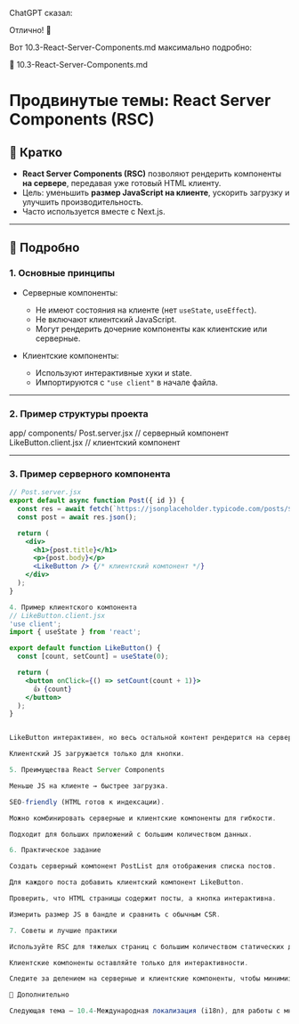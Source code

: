 ChatGPT сказал:

Отлично! 🚀

Вот 10.3-React-Server-Components.md максимально подробно:

📄 10.3-React-Server-Components.md
# Продвинутые темы: React Server Components (RSC)

## 🔹 Кратко
- **React Server Components (RSC)** позволяют рендерить компоненты **на сервере**, передавая уже готовый HTML клиенту.  
- Цель: уменьшить **размер JavaScript на клиенте**, ускорить загрузку и улучшить производительность.  
- Часто используется вместе с Next.js.

---

## 🔹 Подробно

### 1. Основные принципы
- Серверные компоненты:
  - Не имеют состояния на клиенте (нет `useState`, `useEffect`).  
  - Не включают клиентский JavaScript.  
  - Могут рендерить дочерние компоненты как клиентские или серверные.  

- Клиентские компоненты:
  - Используют интерактивные хуки и state.  
  - Импортируются с `"use client"` в начале файла.

---

### 2. Пример структуры проекта


app/
components/
Post.server.jsx // серверный компонент
LikeButton.client.jsx // клиентский компонент


---

### 3. Пример серверного компонента
```jsx
// Post.server.jsx
export default async function Post({ id }) {
  const res = await fetch(`https://jsonplaceholder.typicode.com/posts/${id}`);
  const post = await res.json();

  return (
    <div>
      <h1>{post.title}</h1>
      <p>{post.body}</p>
      <LikeButton /> {/* клиентский компонент */}
    </div>
  );
}

4. Пример клиентского компонента
// LikeButton.client.jsx
'use client';
import { useState } from 'react';

export default function LikeButton() {
  const [count, setCount] = useState(0);

  return (
    <button onClick={() => setCount(count + 1)}>
      👍 {count}
    </button>
  );
}


LikeButton интерактивен, но весь остальной контент рендерится на сервере.

Клиентский JS загружается только для кнопки.

5. Преимущества React Server Components

Меньше JS на клиенте → быстрее загрузка.

SEO-friendly (HTML готов к индексации).

Можно комбинировать серверные и клиентские компоненты для гибкости.

Подходит для больших приложений с большим количеством данных.

6. Практическое задание

Создать серверный компонент PostList для отображения списка постов.

Для каждого поста добавить клиентский компонент LikeButton.

Проверить, что HTML страницы содержит посты, а кнопка интерактивна.

Измерить размер JS в бандле и сравнить с обычным CSR.

7. Советы и лучшие практики

Используйте RSC для тяжелых страниц с большим количеством статических данных.

Клиентские компоненты оставляйте только для интерактивности.

Следите за делением на серверные и клиентские компоненты, чтобы минимизировать лишний JS.

🔹 Дополнительно

Следующая тема — 10.4-Международная локализация (i18n), для работы с многоязычными приложениями.